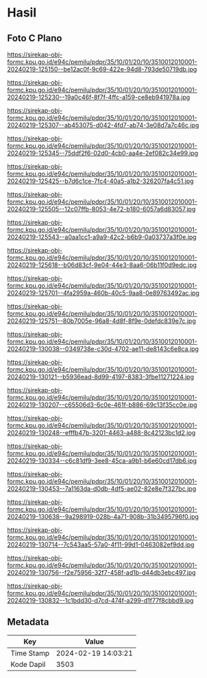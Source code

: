 # Hasil

## Foto C Plano

https://sirekap-obj-formc.kpu.go.id/e94c/pemilu/pdpr/35/10/01/20/10/3510012010001-20240219-125150--be12ac0f-9c69-422e-94d8-793de50719db.jpg

https://sirekap-obj-formc.kpu.go.id/e94c/pemilu/pdpr/35/10/01/20/10/3510012010001-20240219-125230--19a0c46f-8f7f-4ffc-a159-ce8eb941978a.jpg

https://sirekap-obj-formc.kpu.go.id/e94c/pemilu/pdpr/35/10/01/20/10/3510012010001-20240219-125307--ab453075-d042-4fd7-ab74-3e08d7a7c46c.jpg

https://sirekap-obj-formc.kpu.go.id/e94c/pemilu/pdpr/35/10/01/20/10/3510012010001-20240219-125345--75ddf2f6-02d0-4cb0-aa4e-2ef082c34e99.jpg

https://sirekap-obj-formc.kpu.go.id/e94c/pemilu/pdpr/35/10/01/20/10/3510012010001-20240219-125425--b7d6c1ce-7fc4-40a5-a1b2-326207fa4c51.jpg

https://sirekap-obj-formc.kpu.go.id/e94c/pemilu/pdpr/35/10/01/20/10/3510012010001-20240219-125505--12c07ffb-8053-4e72-b180-6057a6d83057.jpg

https://sirekap-obj-formc.kpu.go.id/e94c/pemilu/pdpr/35/10/01/20/10/3510012010001-20240219-125543--a0aa1cc1-a9a9-42c2-b6b9-0a03737a3f0e.jpg

https://sirekap-obj-formc.kpu.go.id/e94c/pemilu/pdpr/35/10/01/20/10/3510012010001-20240219-125618--b06d83cf-9e04-44e3-8aa6-06b11f0d9edc.jpg

https://sirekap-obj-formc.kpu.go.id/e94c/pemilu/pdpr/35/10/01/20/10/3510012010001-20240219-125701--4fa2959a-460b-40c5-9aa8-0e89763492ac.jpg

https://sirekap-obj-formc.kpu.go.id/e94c/pemilu/pdpr/35/10/01/20/10/3510012010001-20240219-125751--80b7005e-96a8-4d8f-8f9e-0defdc839e7c.jpg

https://sirekap-obj-formc.kpu.go.id/e94c/pemilu/pdpr/35/10/01/20/10/3510012010001-20240219-130038--0349738e-c30d-4702-ae11-de8143c6e8ca.jpg

https://sirekap-obj-formc.kpu.go.id/e94c/pemilu/pdpr/35/10/01/20/10/3510012010001-20240219-130121--b5936ead-8d99-4197-8383-3fbe11271224.jpg

https://sirekap-obj-formc.kpu.go.id/e94c/pemilu/pdpr/35/10/01/20/10/3510012010001-20240219-130207--c65506d3-6c0e-461f-b886-69c13f35cc0e.jpg

https://sirekap-obj-formc.kpu.go.id/e94c/pemilu/pdpr/35/10/01/20/10/3510012010001-20240219-130248--efffb47b-3201-4463-a488-8c42123bc1d2.jpg

https://sirekap-obj-formc.kpu.go.id/e94c/pemilu/pdpr/35/10/01/20/10/3510012010001-20240219-130334--c6c81df9-3ee8-45ca-a9b1-b6e60cd17db6.jpg

https://sirekap-obj-formc.kpu.go.id/e94c/pemilu/pdpr/35/10/01/20/10/3510012010001-20240219-130453--7a1163da-d0db-4df5-ae02-82e8e7f327bc.jpg

https://sirekap-obj-formc.kpu.go.id/e94c/pemilu/pdpr/35/10/01/20/10/3510012010001-20240219-130638--9a298919-028b-4a71-908b-31b3495796f0.jpg

https://sirekap-obj-formc.kpu.go.id/e94c/pemilu/pdpr/35/10/01/20/10/3510012010001-20240219-130714--7c543aa5-57a0-4f11-99d1-0463082ef9dd.jpg

https://sirekap-obj-formc.kpu.go.id/e94c/pemilu/pdpr/35/10/01/20/10/3510012010001-20240219-130756--f2e75956-32f7-458f-ad1b-d44db3ebc497.jpg

https://sirekap-obj-formc.kpu.go.id/e94c/pemilu/pdpr/35/10/01/20/10/3510012010001-20240219-130832--1c1bdd30-d7cd-474f-a299-d1f77f8cbbd9.jpg


## Metadata

| Key        | Value               |
| ---------- | ------------------- |
| Time Stamp | 2024-02-19 14:03:21 |
| Kode Dapil | 3503                |



